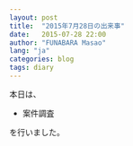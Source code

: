 ```yaml
---
layout: post
title:  "2015年7月28日の出来事"
date:   2015-07-28 22:00
author: "FUNABARA Masao"
lang: "ja"
categories: blog
tags: diary
---
```


本日は、

* 案件調査

を行いました。
